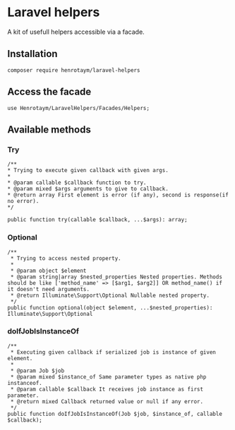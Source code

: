 # Laravel helpers

A kit of usefull helpers accessible via a facade.

## Installation

	composer require henrotaym/laravel-helpers

## Access the facade

	use Henrotaym/LaravelHelpers/Facades/Helpers;

## Available methods
### Try

	/**
	* Trying to execute given callback with given args.
	*
	* @param callable $callback function to try.
	* @param mixed $args arguments to give to callback.
	* @return array First element is error (if any), second is response(if no error).
	*/

	public function try(callable $callback, ...$args): array;

### Optional

	/**
     * Trying to access nested property.
     * 
     * @param object $element
     * @param string|array $nested_properties Nested properties. Methods should be like ['method_name' => [$arg1, $arg2]] OR method_name() if it doesn't need arguments.
     * @return Illuminate\Support\Optional Nullable nested property.
     */
    public function optional(object $element, ...$nested_properties): Illuminate\Support\Optional

### doIfJobIsInstanceOf

	/**
     * Executing given callback if serialized job is instance of given element.
     * 
     * @param Job $job
     * @param mixed $instance_of Same parameter types as native php instanceof.
     * @param callable $callback It receives job instance as first parameter.
     * @return mixed Callback returned value or null if any error.
     */
    public function doIfJobIsInstanceOf(Job $job, $instance_of, callable $callback);

